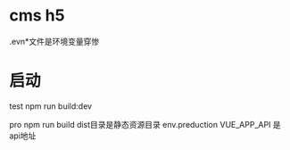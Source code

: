 # cms h5 
   .evn*文件是环境变量穿惨

# 启动
   test   npm run build:dev

   pro    npm run build    dist目录是静态资源目录   env.preduction   VUE_APP_API 是api地址

